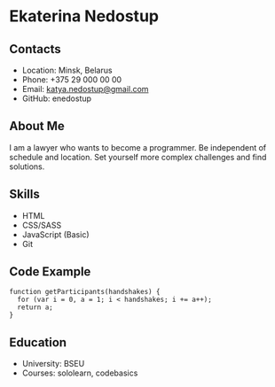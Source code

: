 # Ekaterina Nedostup
## Contacts
* Location: Minsk, Belarus
* Phone: +375 29 000 00 00
* Email: katya.nedostup@gmail.com
* GitHub: enedostup
## About Me
I am a lawyer who wants to become a programmer.
Be independent of schedule and location. Set yourself more complex challenges and find solutions.
## Skills
* HTML
* CSS/SASS
* JavaScript (Basic)
* Git
## Code Example
```
function getParticipants(handshakes) {
  for (var i = 0, a = 1; i < handshakes; i += a++);
  return a;
}
``` 
## Education
* University: BSEU
* Courses: sololearn, codebasics
